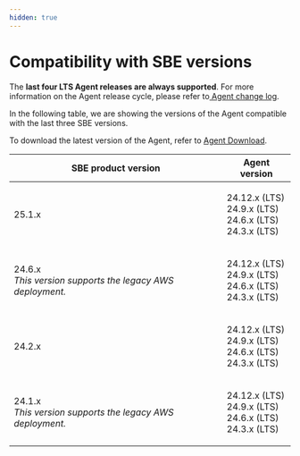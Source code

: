 ```yaml
---
hidden: true
---
```


# Compatibility with SBE versions

The **last four LTS Agent releases are always supported**. For more information on the Agent release cycle, please refer to[ Agent change log](../change-log/api-agent/).

In the following table, we are showing the versions of the Agent compatible with the last three SBE versions.

To download the latest version of the Agent, refer to [Agent Download](agent-download.md).

| SBE product version                                                        | Agent version                                                        |
| -------------------------------------------------------------------------- | -------------------------------------------------------------------- |
| 25.1.x                                                                     | <p>24.12.x (LTS)<br>24.9.x (LTS)<br>24.6.x (LTS)<br>24.3.x (LTS)</p> |
| <p>24.6.x<br><em>This version supports the legacy AWS deployment.</em></p> | <p>24.12.x (LTS)<br>24.9.x (LTS)<br>24.6.x (LTS)<br>24.3.x (LTS)</p> |
| 24.2.x                                                                     | <p>24.12.x (LTS)<br>24.9.x (LTS)<br>24.6.x (LTS)<br>24.3.x (LTS)</p> |
| <p>24.1.x<br><em>This version supports the legacy AWS deployment.</em></p> | <p>24.12.x (LTS)<br>24.9.x (LTS)<br>24.6.x (LTS)<br>24.3.x (LTS)</p> |

